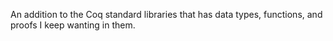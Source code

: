 An addition to the Coq standard libraries that has data types, functions, and proofs I keep wanting in them.
